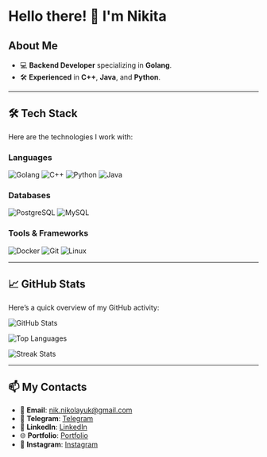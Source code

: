 # Hello there! 👋 I'm Nikita

## About Me
- 💻 **Backend Developer** specializing in **Golang**.
- 🛠️ **Experienced** in **C++**, **Java**, and **Python**.

---

## 🛠️ Tech Stack
Here are the technologies I work with:

### Languages
![Golang](https://img.shields.io/badge/Go-00ADD8?style=for-the-badge&logo=go&logoColor=white)
![C++](https://img.shields.io/badge/C++-00599C?style=for-the-badge&logo=c%2B%2B&logoColor=white)
![Python](https://img.shields.io/badge/Python-3776AB?style=for-the-badge&logo=python&logoColor=white)
![Java](https://img.shields.io/badge/Java-ED8B00?style=for-the-badge&logo=openjdk&logoColor=white)

### Databases
![PostgreSQL](https://img.shields.io/badge/PostgreSQL-4169E1?style=for-the-badge&logo=postgresql&logoColor=white)
![MySQL](https://img.shields.io/badge/MySQL-4479A1?style=for-the-badge&logo=mysql&logoColor=white)

### Tools & Frameworks
![Docker](https://img.shields.io/badge/Docker-2496ED?style=for-the-badge&logo=docker&logoColor=white)
![Git](https://img.shields.io/badge/Git-F05032?style=for-the-badge&logo=git&logoColor=white)
![Linux](https://img.shields.io/badge/Linux-FCC624?style=for-the-badge&logo=linux&logoColor=black)

---

## 📈 GitHub Stats
Here’s a quick overview of my GitHub activity:

![GitHub Stats](https://github-readme-stats.vercel.app/api?username=minimaledit&show_icons=true&theme=dark)

![Top Languages](https://github-readme-stats.vercel.app/api/top-langs/?username=minimaledit&layout=compact&theme=dark)

![Streak Stats](https://github-readme-streak-stats.herokuapp.com/?user=minimaledit&theme=dark)

---

## 📫 My Contacts

- 📧 **Email**: [nik.nikolayuk@gmail.com](mailto:nik.nikolayuk@gmail.com)
- 💬 **Telegram**: [Telegram](https://t.me/minieddd)
- 💼 **LinkedIn**: [LinkedIn](https://www.linkedin.com/in/nikita-nikolayuk-73213b357)
- 🌐 **Portfolio**: [Portfolio](https://your-portfolio.com)
- 📸 **Instagram**: [Instagram](https://instagram.com/nikita_nikolayk)
